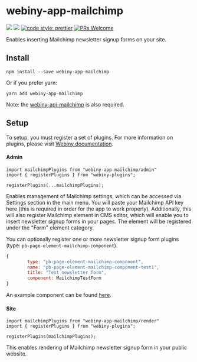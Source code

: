 # webiny-app-mailchimp
[![](https://img.shields.io/npm/dw/webiny-app-mailchimp.svg)](https://www.npmjs.com/package/webiny-app-mailchimp) 
[![](https://img.shields.io/npm/v/webiny-app-mailchimp.svg)](https://www.npmjs.com/package/webiny-app-mailchimp)
[![code style: prettier](https://img.shields.io/badge/code_style-prettier-ff69b4.svg?style=flat-square)](https://github.com/prettier/prettier)
[![PRs Welcome](https://img.shields.io/badge/PRs-welcome-brightgreen.svg?style=flat-square)](http://makeapullrequest.com)

Enables inserting Mailchimp newsletter signup forms on your site.
  
## Install
```
npm install --save webiny-app-mailchimp
```

Or if you prefer yarn: 
```
yarn add webiny-app-mailchimp
```

Note: the [webiny-api-mailchimp](../webiny-api-mailchimp) is also required.

## Setup
To setup, you must register a set of plugins. For more information on 
plugins, please visit [Webiny documentation](https://docs.webiny.com/docs/developer-tutorials/plugins-crash-course).

#### Admin
```
import mailchimpPlugins from "webiny-app-mailchimp/admin"
import { registerPlugins } from "webiny-plugins";

registerPlugins(...mailchimpPlugins);
```

Enables management of Mailchimp settings, which can be accessed via 
Settings section in the main menu. You will paste your Mailchimp API 
key here (this is required in order for the app to work properly). 
Additionally, this will also register Mailchimp element in CMS editor, 
which will enable you to insert newsletter signup forms in your pages. 
The element will be registered under the "Form" element category.

You can optionally register one or more newsletter signup 
form plugins (type: `pb-page-element-mailchimp-component`).

```js
{
        type: "pb-page-element-mailchimp-component",
        name: "pb-page-element-mailchimp-component-test1",
        title: "Test newsletter form",
        component: MailchimpTestForm
}
```

An example component can be found [here](src/render/components/MailchimpDefaultForm.js).

#### Site
```
import mailchimpPlugins from "webiny-app-mailchimp/render"
import { registerPlugins } from "webiny-plugins";

registerPlugins(mailchimpPlugins);
```

This enables rendering of Mailchimp newsletter signup form in your public website.

